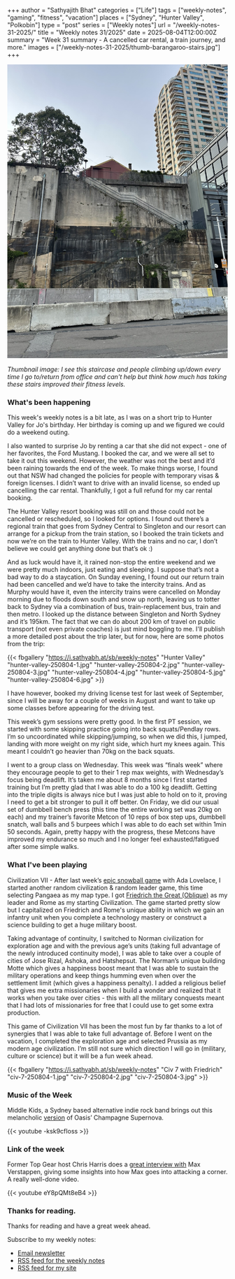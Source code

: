 +++
author = "Sathyajith Bhat"
categories = ["Life"]
tags = ["weekly-notes", "gaming", "fitness", "vacation"]
places = ["Sydney", "Hunter Valley", "Polkobin"]
type = "post"
series = ["Weekly notes"]
url = "/weekly-notes-31-2025/"
title = "Weekly notes 31/2025"
date = 2025-08-04T12:00:00Z
summary = "Week 31 summary - A cancelled car rental, a train journey, and more."
images = ["/weekly-notes-31-2025/thumb-barangaroo-stairs.jpg"]
+++

![](thumb-barangaroo-stairs.jpg)

_Thumbnail image: I see this staircase and people climbing up/down every time I go to/return from office and can't help but think how much has taking these stairs improved their fitness levels._

### What's been happening

This week's weekly notes is a bit late, as I was on a short trip to Hunter Valley for Jo's birthday. Her birthday is coming up and we figured we could do a weekend outing.

I also wanted to surprise Jo by renting a car that she did not expect - one of her favorites, the Ford Mustang. I booked the car, and we were all set to take it out this weekend. However, the weather was not the best and it’d been raining towards the end of the week. To make things worse, I found out that NSW had changed the policies for people with temporary visas & foreign licenses. I didn’t want to drive with an invalid license, so ended up cancelling the car rental. Thankfully, I got a full refund for my car rental booking.

The Hunter Valley resort booking was still on and those could not be cancelled or rescheduled, so I looked for options. I found out there’s a regional train that goes from Sydney Central to Singleton and our resort can arrange for a pickup from the train station, so I booked the train tickets and now we’re on the train to Hunter Valley. With the trains and no car, I don’t believe we could get anything done but that’s ok :) 

And as luck would have it, it rained non-stop the entire weekend and we were pretty much indoors, just eating and sleeping. I suppose that’s not a bad way to do a staycation. On Sunday evening, I found out our return train had been cancelled and we’d have to take the intercity trains. And as Murphy would have it, even the intercity trains were cancelled on Monday morning due to floods down south and snow up north, leaving us to totter back to Sydney via a combination of bus, train-replacement bus, train and then metro. I looked up the distance between Singleton and North Sydney and it’s 195km. The fact that we can do about 200 km of travel on public transport (not even private coaches) is just mind boggling to me. I'll publish a more detailed post about the trip later, but for now, here are some photos from the trip:

{{< fbgallery "https://i.sathyabh.at/sb/weekly-notes" "Hunter Valley" "hunter-valley-250804-1.jpg" "hunter-valley-250804-2.jpg" "hunter-valley-250804-3.jpg" "hunter-valley-250804-4.jpg" "hunter-valley-250804-5.jpg" "hunter-valley-250804-6.jpg" >}}

I have however, booked my driving license test for last week of September, since I will be away for a couple of weeks in August and want to take up some classes before appearing for the driving test.

This week’s gym sessions were pretty good. In the first PT session, we started with some skipping practice going into back squats/Pendlay rows. I’m so uncoordinated while skipping/jumping, so when we did this, I jumped, landing with more weight on my right side, which hurt my knees again. This meant I couldn’t go heavier than 70kg on the back squats. 

I went to a group class on Wednesday. This week was “finals week” where they encourage people to get to their 1 rep max weights, with Wednesday’s focus being deadlift. It’s taken me about 8 months since I first started training but I’m pretty glad that I was able to do a 100 kg deadlift. Getting into the triple digits is always nice but I was just able to hold on to it, proving I need to get a bit stronger to pull it off better. On Friday, we did our usual set of dumbbell bench press (this time the entire working set was 20kg on each) and my trainer’s favorite Metcon of 10 reps of box step ups, dumbbell snatch, wall balls and 5 burpees which I was able to do each set within 1min 50 seconds. Again, pretty happy with the progress, these Metcons have improved my endurance so much and I no longer feel exhausted/fatigued after some simple walks. 

### What I've been playing

Civilization VII - After last week’s [epic snowball game](/weekly-notes-30-2025/#what-ive-been-playing) with Ada Lovelace, I started another random civilization & random leader game, this time selecting Pangaea as my map type. I got [Friedrich the Great (Oblique)](https://civilization.2k.com/civ-vii/game-guide/leaders/friedrich/) as my leader and Rome as my starting Civilization. The game started pretty slow but I capitalized on Friedrich and Rome's unique ability in which we gain an infantry unit when you complete a technology mastery or construct a science building to get a huge military boost. 

Taking advantage of continuity, I switched to Norman civilization for exploration age and with the previous age’s units (taking full advantage of the newly introduced continuity mode), I was able to take over a couple of cities of Jose Rizal, Ashoka, and Hatshepsut. The Norman’s unique building Motte which gives a happiness boost meant that I was able to sustain the military operations and keep things humming even when over the settlement limit (which gives a happiness penalty). I added a religious belief that gives me extra missionaries when I build a wonder and realized that it works when you take over cities - this with all the military conquests meant that I had lots of missionaries for free that I could use to get some extra production. 

This game of Civilization VII has been the most fun by far thanks to a lot of synergies that I was able to take full advantage of. Before I went on the vacation, I completed the exploration age and selected Prussia as my modern age civilization. I’m still not sure which direction I will go in (military, culture or science) but it will be a fun week ahead.

{{< fbgallery "https://i.sathyabh.at/sb/weekly-notes" "Civ 7 with Friedrich" "civ-7-250804-1.jpg" "civ-7-250804-2.jpg" "civ-7-250804-3.jpg" >}}

### Music of the Week

Middle Kids, a Sydney based alternative indie rock band brings out this melancholic [version](https://youtu.be/-ksk9cfIoss) of Oasis’ Champagne Supernova.

{{< youtube -ksk9cfIoss >}}

### Link of the week

Former Top Gear host Chris Harris does a [great interview with](https://youtube.com/watch?v=eY8pQMt8eB4) Max Verstappen, giving some insights into how Max goes into attacking a corner. A really well-done video.

{{< youtube eY8pQMt8eB4 >}}

### Thanks for reading.
Thanks for reading and have a great week ahead. 

Subscribe to my weekly notes:
- [Email newsletter](https://sathyabhat.substack.com/)
- [RSS feed for the weekly notes](https://sathyabh.at/series/weekly-notes/index.xml)
- [RSS feed for my site](https://sathyabh.at/index.xml)
